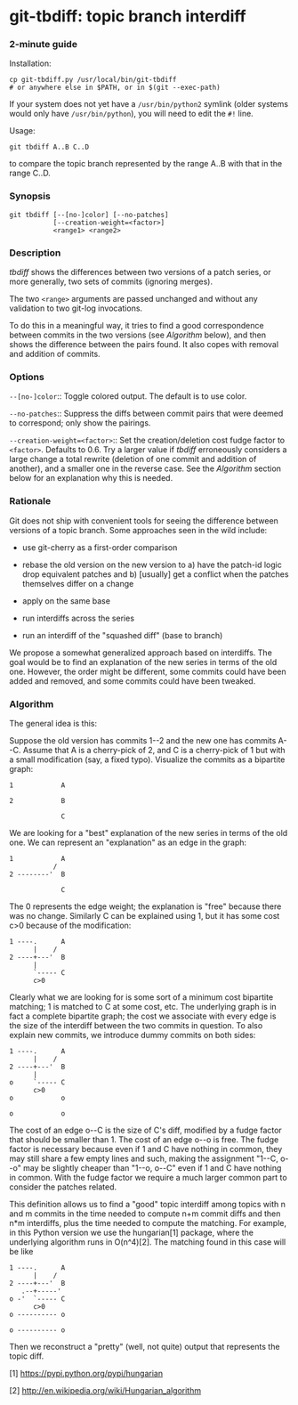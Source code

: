 git-tbdiff: topic branch interdiff
==================================

### 2-minute guide

Installation:

    cp git-tbdiff.py /usr/local/bin/git-tbdiff
    # or anywhere else in $PATH, or in $(git --exec-path)

If your system does not yet have a `/usr/bin/python2` symlink (older
systems would only have `/usr/bin/python`), you will need to edit the
`#!` line.

Usage:

    git tbdiff A..B C..D

to compare the topic branch represented by the range A..B with that in
the range C..D.


### Synopsis

    git tbdiff [--[no-]color] [--no-patches]
               [--creation-weight=<factor>]
               <range1> <range2>


### Description

_tbdiff_ shows the differences between two versions of a patch series,
or more generally, two sets of commits (ignoring merges).

The two `<range>` arguments are passed unchanged and without any
validation to two git-log invocations.

To do this in a meaningful way, it tries to find a good correspondence
between commits in the two versions (see _Algorithm_ below), and then
shows the difference between the pairs found.  It also copes with
removal and addition of commits.


### Options

`--[no-]color`::
	Toggle colored output.  The default is to use color.

`--no-patches`::
	Suppress the diffs between commit pairs that were deemed to
	correspond; only show the pairings.

`--creation-weight=<factor>`::
	Set the creation/deletion cost fudge factor to `<factor>`.
	Defaults to 0.6.  Try a larger value if _tbdiff_ erroneously
	considers a large change a total rewrite (deletion of one
	commit and addition of another), and a smaller one in the
	reverse case.  See the _Algorithm_ section below for an
	explanation why this is needed.


### Rationale

Git does not ship with convenient tools for seeing the difference
between versions of a topic branch.  Some approaches seen in the wild
include:

* use git-cherry as a first-order comparison

* rebase the old version on the new version to a) have the patch-id
  logic drop equivalent patches and b) [usually] get a conflict when
  the patches themselves differ on a change

* apply on the same base

* run interdiffs across the series

* run an interdiff of the "squashed diff" (base to branch)

We propose a somewhat generalized approach based on interdiffs.  The
goal would be to find an explanation of the new series in terms of the
old one.  However, the order might be different, some commits could
have been added and removed, and some commits could have been tweaked.


### Algorithm

The general idea is this:

Suppose the old version has commits 1--2 and the new one has commits
A--C.  Assume that A is a cherry-pick of 2, and C is a cherry-pick of
1 but with a small modification (say, a fixed typo).  Visualize the
commits as a bipartite graph:

    1            A

    2            B

                 C

We are looking for a "best" explanation of the new series in terms of
the old one.  We can represent an "explanation" as an edge in the
graph:


    1            A
               /
    2 --------'  B

                 C

The 0 represents the edge weight; the explanation is "free" because
there was no change.  Similarly C can be explained using 1, but it has
some cost c>0 because of the modification:


    1 ----.      A
          |    /
    2 ----+---'  B
          |
          `----- C
          c>0

Clearly what we are looking for is some sort of a minimum cost
bipartite matching; 1 is matched to C at some cost, etc.  The
underlying graph is in fact a complete bipartite graph; the cost we
associate with every edge is the size of the interdiff between the two
commits in question.  To also explain new commits, we introduce dummy
commits on both sides:

    1 ----.      A
          |    /
    2 ----+---'  B
          |
    o     `----- C
          c>0
    o            o

    o            o

The cost of an edge o--C is the size of C's diff, modified by a fudge
factor that should be smaller than 1.  The cost of an edge o--o is
free.  The fudge factor is necessary because even if 1 and C have
nothing in common, they may still share a few empty lines and such,
making the assignment "1--C, o--o" may be slightly cheaper than "1--o,
o--C" even if 1 and C have nothing in common.  With the fudge factor
we require a much larger common part to consider the patches related.

This definition allows us to find a "good" topic interdiff among
topics with n and m commits in the time needed to compute n+m commit
diffs and then n*m interdiffs, plus the time needed to compute the
matching.  For example, in this Python version we use the hungarian[1]
package, where the underlying algorithm runs in O(n^4)[2].   The
matching found in this case will be like

    1 ----.      A
          |    /
    2 ----+---'  B
       .--+-----'
    o -'  `----- C
          c>0
    o ---------- o

    o ---------- o

Then we reconstruct a "pretty" (well, not quite) output that
represents the topic diff.



[1]  https://pypi.python.org/pypi/hungarian

[2]  http://en.wikipedia.org/wiki/Hungarian_algorithm
